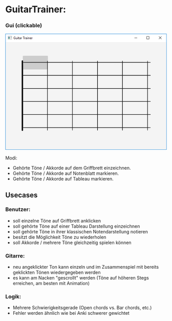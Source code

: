 # GuitarTrainer: 

### Gui (clickable)
![alt text](https://github.com/derMacon/GuitarTrainer/blob/master/otherDocs/screenshots/screenshot0903.png)

Modi: 
- Gehörte Töne / Akkorde auf dem Griffbrett einzeichnen. 
- Gehörte Töne / Akkorde auf Notenblatt markieren. 
- Gehörte Töne / Akkorde auf Tableau markieren. 

## Usecases
### Benutzer:
- soll einzelne Töne auf Griffbrett anklicken
- soll gehörte Töne auf einer Tableau Darstellung einzeichnen
- soll gehörte Töne in ihrer klassischen Notendarstellung notieren
- besitzt die Möglichkeit Töne zu wiederholen
- soll Akkorde / mehrere Töne gleichzeitig spielen können
### Gitarre: 
- neu angeklickter Ton kann einzeln und im Zusammenspiel mit bereits geklickten Tönen wiedergegeben werden
- es kann am Nacken "gescrollt" werden (Töne auf höheren Stegs erreichen, am besten mit Animation)
### Logik: 
- Mehrere Schwierigkeitsgerade (Open chords vs. Bar chords, etc.)
- Fehler werden ähnlich wie bei Anki schwerer gewichtet
